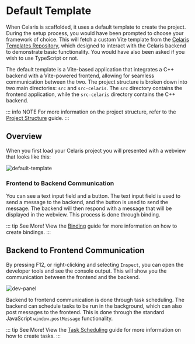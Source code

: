 # Default Template

When Celaris is scaffolded, it uses a default template to create the project. During the setup process, you would have been prompted to choose your framework of choice. This will fetch a custom Vite template from the [Celaris Templates Repository](https://github.com/celaris-apps/templates), which designed to interact with the Celaris backend to demonstrate basic functionality. You would have also been asked if you wish to use TypeScript or not.

The default template is a Vite-based application that integrates a C++ backend with a Vite-powered frontend, allowing for seamless communication between the two. The project structure is broken down into two main directories: `src` and `src-celaris`. The `src` directory contains the frontend application, while the `src-celaris` directory contains the C++ backend.

::: info NOTE
For more information on the project structure, refer to the [Project Structure](/guides/getting-started/project-structure) guide.
:::

## Overview

When you first load your Celaris project you will presented with a webview that looks like this:

![default-template](/images/guides/features/default-template.png)

### Frontend to Backend Communication

You can see a text input field and a button. The text input field is used to send a message to the backend, and the button is used to send the message. The backend will then respond with a message that will be displayed in the webview. This process is done through binding.

::: tip See More!
View the [Binding](/guides/features/binding) guide for more information on how to create bindings.
:::


## Backend to Frontend Communication

By pressing F12, or right-clicking and selecting `Inspect`, you can open the developer tools and see the console output. This will show you the communication between the frontend and the backend.

![dev-panel](/images/guides/features/dev-panel.png)

Backend to frontend communication is done through task scheduling. The backend can schedule tasks to be run in the background, which can also post messages to the frontend. This is done through the standard JavaScript `window.postMessage` functionality.

::: tip See More!
View the [Task Scheduling](/guides/features/task-scheduling) guide for more information on how to create tasks.
:::